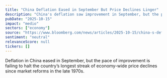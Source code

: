 ```yaml
---
title: "China Deflation Eased in September But Price Declines Linger"
description: "China's deflation saw improvement in September, but the pace of improvement is not enough to stop the country's longest streak of economy-wide price declines since the 1970s."
pubDate: "2025-10-15"
impact: "medio"
sectors: ["economy"]
source: "https://www.bloomberg.com/news/articles/2025-10-15/china-s-deflation-eased-in-september-but-price-declines-persist"
sentiment: "neutral"
relevanceScore: null
tickers: []
---
```


Deflation in China eased in September, but the pace of improvement is failing to halt the country’s longest streak of economy-wide price declines since market reforms in the late 1970s.

